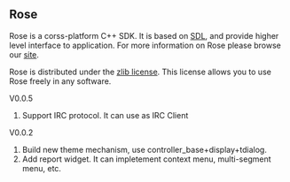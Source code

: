 Rose<br>
---
Rose is a corss-platform C++ SDK. It is based on [SDL](http://www.libsdl.org), and provide higher level interface to application. For more information on Rose please browse our [site](http://www.freeors.com).<br> 

Rose is distributed under the [zlib license](http://www.gzip.org/zlib/zlib_license.html). This license allows you to use Rose freely in any software.<br>

V0.0.5<br>
1. Support IRC protocol. It can use as IRC Client<br>

V0.0.2<br>
1. Build new theme mechanism, use controller_base+display+tdialog.<br>
2. Add report widget. It can impletement context menu, multi-segment menu, etc.